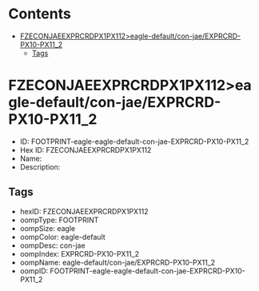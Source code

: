 



Contents
========

* [FZECONJAEEXPRCRDPX1PX112>eagle-default/con-jae/EXPRCRD-PX10-PX11_2](#fzeconjaeexprcrdpx1px112eagle-defaultcon-jaeexprcrd-px10-px11_2)
	* [Tags](#tags)

# FZECONJAEEXPRCRDPX1PX112>eagle-default/con-jae/EXPRCRD-PX10-PX11_2

- ID: FOOTPRINT-eagle-eagle-default-con-jae-EXPRCRD-PX10-PX11_2
- Hex ID: FZECONJAEEXPRCRDPX1PX112
- Name: 
- Description: 

## Tags

- hexID: FZECONJAEEXPRCRDPX1PX112
- oompType: FOOTPRINT
- oompSize: eagle
- oompColor: eagle-default
- oompDesc: con-jae
- oompIndex: EXPRCRD-PX10-PX11_2
- oompName: eagle-default/con-jae/EXPRCRD-PX10-PX11_2
- oompID: FOOTPRINT-eagle-eagle-default-con-jae-EXPRCRD-PX10-PX11_2
